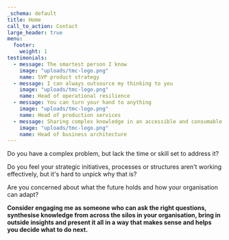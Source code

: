 ```yaml
---
_schema: default
title: Home
call_to_action: Contact
large_header: true
menu:
  footer:
    weight: 1
testimonials:
  - message: The smartest person I know
    image: "uploads/tmc-logo.png"
    name: SVP product strategy
  - message: I can always outsource my thinking to you
    image: "uploads/tmc-logo.png"
    name: Head of operational resilience
  - message: You can turn your hand to anything
    image: "uploads/tmc-logo.png"
    name: Head of production services
  - message: Sharing complex knowledge in an accessible and consumable way
    image: "uploads/tmc-logo.png"
    name: Head of business architecture
---
```

Do you have a complex problem, but lack the time or skill set to address it?

Do you feel your strategic initiatives, processes or structures aren't working effectively, but it's hard to unpick why that is?

Are you concerned about what the future holds and how your organisation can adapt?

**Consider engaging me as someone who can ask the right questions, synthesise knowledge from across the silos in your organisation, bring in outside insights and present it all in a way that makes sense and helps you decide what to do next.**

